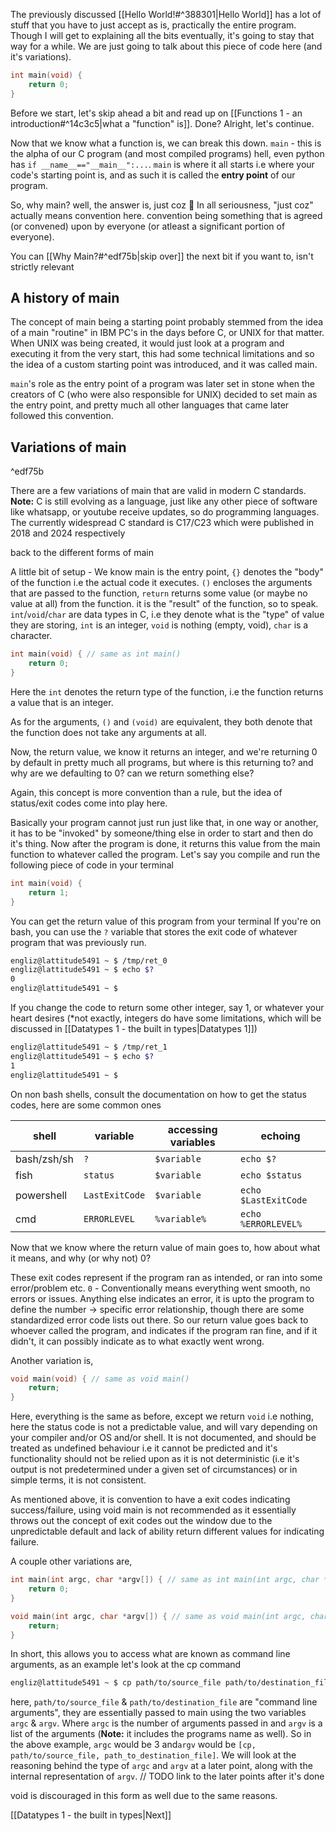 
The previously discussed [[Hello World!#^388301|Hello World]] has a lot of stuff that you have to just accept as is, practically the entire program. Though I will get to explaining all the bits eventually, it's going to stay that way for a while. We are just going to talk about this piece of code here (and it's variations).

```c
int main(void) {
	return 0;
}
```


Before we start, let's skip ahead a bit and read up on [[Functions 1 - an introduction#^14c3c5|what a "function" is]].
Done? Alright, let's continue.

Now that we know what a function is, we can break this down.
`main` - this is the alpha of our C program (and most compiled programs) hell, even python has `if __name__=="__main__":...`. 
`main` is where it all starts i.e where your code's starting point is, and as such it is called the 
**entry point** of our program.

So, why main? well, the answer is, just coz 🤷
In all seriousness, "just coz" actually means convention here. convention being something that is agreed (or convened) upon by everyone (or atleast a significant portion of everyone).

You can [[Why Main?#^edf75b|skip over]] the next bit if you want to, isn't strictly relevant
## A history of main

The concept of main being a starting point probably stemmed from the idea of a main "routine" in IBM PC's in the days before C, or UNIX for that matter. When UNIX was being created, it would just look at a program and executing it from the very start, this had some technical limitations and so the idea of a custom starting point was introduced, and it was called main.

`main`'s role as the entry point of a program was later set in stone when the creators of C (who were also responsible for UNIX) decided to set main as the entry point, and pretty much all other languages that came later followed this convention.
## Variations of main
^edf75b

 There are a few variations of main that are valid in modern C standards.
 **Note:** C is still evolving as a language, just like any other piece of software like whatsapp, or youtube receive updates, so do programming languages.
 The currently widespread C standard is C17/C23 which were published in 2018 and 2024 respectively
 
back to the different forms of main

A little bit of setup - We know main is the entry point, `{}` denotes the "body" of the function i.e the actual code it executes. `()` encloses the arguments that are passed to the function, `return` returns some value (or maybe no value at all) from the function. it is the "result" of the function, so to speak. `int`/`void`/`char` are data types in C, i.e they denote what is the "type" of value they are storing, `int` is an integer, `void` is nothing (empty, void), `char` is a character.

```c
int main(void) { // same as int main()
	return 0;
}
```

Here the `int` denotes the return type of the function, i.e the function returns a value that is an integer.

As for the arguments, `()` and `(void)` are equivalent, they both denote that the function does not take any arguments at all.

Now, the return value, we know it returns an integer, and we're returning 0 by default in pretty much all programs, but where is this returning to? and why are we defaulting to 0? can we return something else?

Again, this concept is more convention than a rule, but the idea of status/exit codes come into play here.

Basically your program cannot just run just like that, in one way or another, it has to be "invoked" by someone/thing else in order to start and then do it's thing. Now after the program is done, it returns this value from the main function to whatever called the program. Let's say you compile and run the following piece of code in your terminal

```c
int main(void) {
	return 1;
}
```

You can get the return value of this program from your terminal
If you're on bash, you can use the `?` variable that stores the exit code of whatever program that was previously run.

```sh
engliz@lattitude5491 ~ $ /tmp/ret_0
engliz@lattitude5491 ~ $ echo $?
0
engliz@lattitude5491 ~ $ 
```

If you change the code to return some other integer, say 1, or whatever your heart desires
(\*not exactly, integers do have some limitations, which will be discussed in [[Datatypes 1 - the built in types|Datatypes 1]])

```sh
engliz@lattitude5491 ~ $ /tmp/ret_1
engliz@lattitude5491 ~ $ echo $?
1
engliz@lattitude5491 ~ $
```

On non bash shells, consult the documentation on how to get the status codes, here are some common ones

| shell       | variable       | accessing variables | echoing              |
| ----------- | -------------- | ------------------- | -------------------- |
| bash/zsh/sh | `?`            | `$variable`         | `echo $?`            |
| fish        | `status`       | `$variable`         | `echo $status`       |
| powershell  | `LastExitCode` | `$variable`         | `echo $LastExitCode` |
| cmd         | `ERRORLEVEL`   | `%variable%`        | `echo %ERRORLEVEL%`  |
Now that we know where the return value of main goes to, how about what it means, and why (or why not) 0?

These exit codes represent if the program ran as intended, or ran into some error/problem etc.
`0` - Conventionally means everything went smooth, no errors or issues.
Anything else indicates an error, it is upto the program to define the number -> specific error relationship, though there are some standardized error code lists out there.
So our return value goes back to whoever called the program, and indicates if the program ran fine, and if it didn't, it can possibly indicate as to what exactly went wrong.

Another variation is,
```c
void main(void) { // same as void main()
	return;
}
```

Here, everything is the same as before, except we return `void` i.e nothing, here the status code is not a predictable value, and will vary depending on your compiler and/or OS and/or shell. It is not documented, and should be treated as undefined behaviour i.e it cannot be predicted and it's functionality should not be relied upon as it is not deterministic (i.e it's output is not predetermined under a given set of circumstances) or in simple terms, it is not consistent.

As mentioned above, it is convention to have a exit codes indicating success/failure, using void main is not recommended as it essentially throws out the concept of exit codes out the window due to the unpredictable default and lack of ability return different values for indicating failure.

A couple other variations are,

```c
int main(int argc, char *argv[]) { // same as int main(int argc, char **argv)
	return 0;
}
```

```c
void main(int argc, char *argv[]) { // same as void main(int argc, char **argv)
	return;
}
```

In short, this allows you to access what are known as command line arguments, as an example let's look at the cp command

```sh
engliz@lattitude5491 ~ $ cp path/to/source_file path/to/destination_file
```

here, `path/to/source_file` & `path/to/destination_file` are "command line arguments",
they are essentially passed to main using the two variables `argc` & `argv`. Where `argc` is the number of arguments passed in and `argv` is a list of the arguments (**Note:** it includes the programs name as well). So in the above example, `argc` would be 3 and`argv` would be `[cp, path/to/source_file, path_to_destination_file]`.  We will look at the reasoning behind the type of `argc` and `argv` at a later point, along with the internal representation of `argv`. // TODO link to the later points after it's done

void is discouraged in this form as well due to the same reasons.

[[Datatypes 1 - the built in types|Next]]